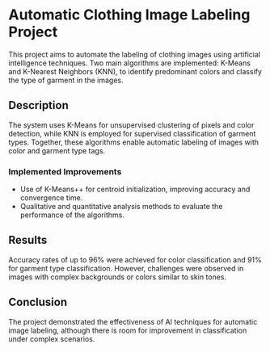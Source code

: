 # Automatic Clothing Image Labeling Project

This project aims to automate the labeling of clothing images using artificial intelligence techniques. Two main algorithms are implemented: K-Means and K-Nearest Neighbors (KNN), to identify predominant colors and classify the type of garment in the images.

## Description

The system uses K-Means for unsupervised clustering of pixels and color detection, while KNN is employed for supervised classification of garment types. Together, these algorithms enable automatic labeling of images with color and garment type tags.

### Implemented Improvements

- Use of K-Means++ for centroid initialization, improving accuracy and convergence time.
- Qualitative and quantitative analysis methods to evaluate the performance of the algorithms.

## Results

Accuracy rates of up to 96% were achieved for color classification and 91% for garment type classification. However, challenges were observed in images with complex backgrounds or colors similar to skin tones.

## Conclusion

The project demonstrated the effectiveness of AI techniques for automatic image labeling, although there is room for improvement in classification under complex scenarios.

